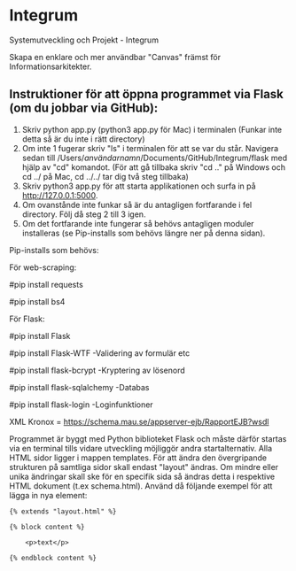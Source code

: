 # Integrum

Systemutveckling och Projekt - Integrum

Skapa en enklare och mer användbar "Canvas" främst för Informationsarkitekter.

Instruktioner för att öppna programmet via Flask (om du jobbar via GitHub):
---------------------------------------------------------------------------
1. Skriv python app.py (python3 app.py för Mac) i terminalen (Funkar inte detta så är du inte i rätt directory)
2. Om inte 1 fugerar skriv "ls" i terminalen för att se var du står. Navigera sedan till /Users/*användarnamn*/Documents/GitHub/Integrum/flask med hjälp av "cd"      komandot. (För att gå tillbaka skriv "cd .." på Windows och cd ../ på Mac, cd ../../ tar dig två steg tillbaka)
3. Skriv python3 app.py för att starta applikationen och surfa in på http://127.0.0.1:5000.
4. Om ovanstånde inte funkar så är du antagligen fortfarande i fel directory. Följ då steg 2 till 3 igen. 
5. Om det fortfarande inte fungerar så behövs antagligen moduler installeras (se Pip-installs som behövs längre ner på denna sidan).



Pip-installs som behövs:



För web-scraping:

#pip install requests

#pip install bs4





För Flask:

#pip install Flask

#pip install Flask-WTF      -Validering av formulär etc

#pip install flask-bcrypt       -Kryptering av lösenord 

#pip install flask-sqlalchemy   -Databas

#pip install flask-login    -Loginfunktioner



XML Kronox = https://schema.mau.se/appserver-ejb/RapportEJB?wsdl




Programmet är byggt med Python biblioteket Flask och måste därför startas via en terminal tills vidare utveckling möjliggör andra startalternativ.
Alla HTML sidor ligger i mappen templates. För att ändra den övergripande strukturen på samtliga sidor skall endast "layout" ändras. 
Om mindre eller unika ändringar skall ske för en specifik sida så ändras detta i respektive HTML dokument (t.ex schema.html).
Använd då följande exempel för att lägga in nya element:
    
    {% extends "layout.html" %}
        
    {% block content %}

        <p>text</p>

    {% endblock content %}